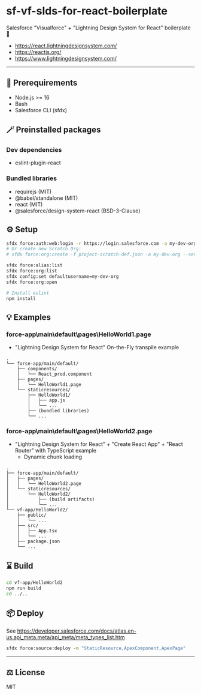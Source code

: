 # sf-vf-slds-for-react-boilerplate

Salesforce "Visualforce" + "Lightning Design System for React" boilerplate 🚀

* https://react.lightningdesignsystem.com/
* https://reactjs.org/
* https://www.lightningdesignsystem.com/


---

## 🧩 Prerequirements

* Node.js >= 16
* Bash
* Salesforce CLI (sfdx)


## 🪄 Preinstalled packages

### Dev dependencies

* eslint-plugin-react

### Bundled libraries

* requirejs (MIT)
* @babel/standalone (MIT)
* react (MIT)
* @salesforce/design-system-react (BSD-3-Clause)


## ⚙️ Setup

```bash
sfdx force:auth:web:login -r https://login.salesforce.com -a my-dev-org
# Or create new Scratch Org:
# sfdx force:org:create -f project-scratch-def.json -a my-dev-org --setdefaultusername

sfdx force:alias:list
sfdx force:org:list
sfdx config:set defaultusername=my-dev-org
sfdx force:org:open

# Install eslint
npm install
```

## 💡 Examples

### force-app\main\default\pages\HelloWorld1.page
* "Lightning Design System for React" On-the-Fly transpile example

```
.
└── force-app/main/default/
    ├── components/
    │   └── React_prod.component
    ├── pages/
    │   └── HelloWorld1.page
    └── staticresources/
        ├── HelloWorld1/
        │   ├── app.js
        │   └── ...
        ├── (bundled libraries)
        └── ...
```


### force-app\main\default\pages\HelloWorld2.page
* "Lightning Design System for React" + "Create React App" + "React Router" with TypeScript example
  * Dynamic chunk loading

```
.
├── force-app/main/default/
│   ├── pages/
│   │   └── HelloWorld2.page
│   └── staticresources/
│       └── HelloWorld2/
│           ├── (build artifacts)
│           └── ...
└── vf-app/HelloWorld2/
    ├── public/
    │   └── ...
    ├── src/
    │   ├── App.tsx
    │   └── ...
    ├── package.json
    └── ...
```


## ⌛️ Build

```bash
cd vf-app/HelloWorld2
npm run build
cd ../..
```


## 📦 Deploy

See https://developer.salesforce.com/docs/atlas.en-us.api_meta.meta/api_meta/meta_types_list.htm

```bash
sfdx force:source:deploy -m "StaticResource,ApexComponent,ApexPage"
```

---

## ⚖️ License

MIT
